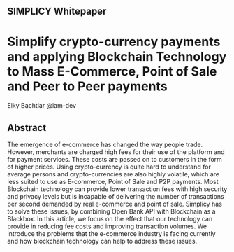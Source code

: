 ## SIMPLICY Whitepaper

# Simplify crypto-currency payments and applying Blockchain Technology to Mass E-Commerce, Point of Sale and Peer to Peer payments
Elky Bachtiar
@iam-dev


## Abstract
The emergence of e-commerce has changed the way people trade. However, merchants are charged high fees for their use of the platform and for payment services.
These costs are passed on to customers in the form of higher prices. Using crypto-currency is quite hard to understand for average persons and crypto-currencies are also highly volatile, which are less suited to use as E-commerce, Point of Sale and P2P payments. Most Blockchain technology can provide lower transaction fees with high security and privacy levels but is incapable of delivering the number of transactions per second demanded by real e-commerce and point of sale. 
Simplicy has to solve these issues, by combining Open Bank API with Blockchain as a Blackbox. In this article, we focus on the effect that our technology can provide in reducing fee costs and improving transaction volumes. We introduce the problems that the e-commerce industry is facing currently and how blockchain technology can help to address these issues. 
